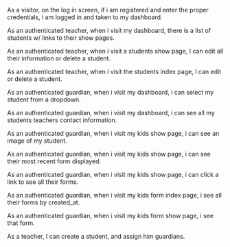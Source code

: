 <!-- As a visitor to the site,
when i visit the landing page,
I am brought to a welcome screen asking if I am a student, parent, or teacher. -->

<!-- As a visitor,
when i visit the landing page,
and click on the teacher or parent button,
i'm taken to a login screen. -->

As a visitor,
on the log in screen,
if i am registered and enter the proper credentials,
i am logged in and taken to my dashboard.

<!-- when i click the student image on the landing page,
i'm taken to a page where i choose myself by teacher
name/image and by my name/image. -->

<!-- As a student,
after selecting who I am,
I am directed to a form for myself. -->

<!-- As a student,
after submitting a form,
it is sent to my teacher for confirmation. -->

<!-- As a teacher,
I can view all unconfirmed forms,
and confirm, or delete them. -->

As an authenticated teacher,
when i visit my dashboard,
there is a list of students w/ links to their show pages.

<!-- As an authenticated teacher,
when i visit my dashboard,
there is a link to add a new student. -->

<!-- As an authenticated teacher,
when i visit my dashboard,
there is a list of parents w/ links to their show pages. -->

As an authenticated teacher,
when i visit a students show page,
I can edit all their information or delete a student.

As an authenticated teacher,
when i visit the students index page,
I can edit or delete a student.

As an authenticated guardian,
when i visit my dashboard,
i can select my student from a dropdown.

As an authenticated guardian,
when i visit my dashboard,
i can see all my students teachers contact information.

As an authenticated guardian,
when i visit my kids show page,
i can see an image of my student.

As an authenticated guardian,
when i visit my kids show page,
i can see their most recent form displayed.

As an authenticated guardian,
when i visit my kids show page,
i can click a link to see all their forms.

As an authenticated guardian,
when i visit my kids form index page,
i see all their forms by created_at.

As an authenticated guardian,
when i visit my kids form show page,
i see that form.

As a teacher,
I can create a student,
and assign him guardians.
